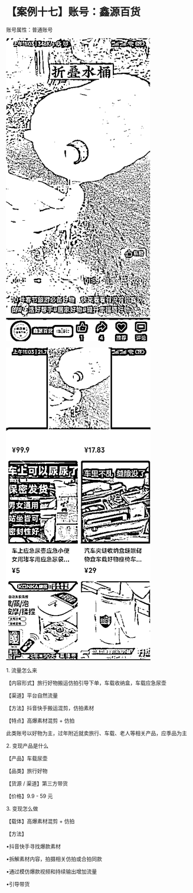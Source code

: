 # 【案例十七】账号：鑫源百货

账号属性：普通账号

![](img/cd85d4f86e4e7d9213a0fb21bbda605a.png)

![](img/33b855be79f61b10fe4e490c0e09c0d8.png)

1\. 流量怎么来

【内容形式】旅行好物搬运仿拍引导下单，车载收纳盒，车载应急尿壶

【渠道】平台自然流量

【方法】抖音快手搬运混剪，仿拍素材

【特点】高爆素材混剪 + 仿拍

此类账号以好物为主，过年附近就卖旅行、车载、老人等相关产品，应季品为主

2\. 变现产品是什么

【产品】车载尿壶

【品类】旅行好物

【货源 / 渠道】第三方带货

【价格】9.9 - 59 元

3\. 变现怎么做

【载体】高爆素材混剪 + 仿拍

【方法】

•抖音快手寻找爆款素材

•拆解素材内容，拍摄相关仿拍或合拍同款

•通过模仿爆款视频和持续输出增加流量

•引导带货